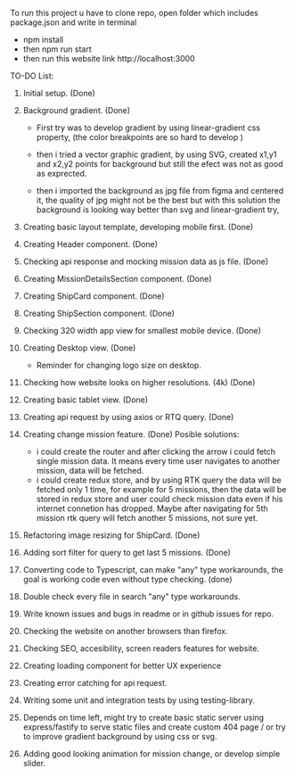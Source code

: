 To run this project u have to clone repo, open folder which includes package.json and write in terminal

- npm install
- then npm run start
- then run this website link http://localhost:3000

TO-DO List:

1. Initial setup. (Done)
2. Background gradient. (Done)

   - First try was to develop gradient by using linear-gradient css property, (the color breakpoints are so hard to develop )

   - then i tried a vector graphic gradient, by using SVG, created x1,y1 and x2,y2 points for background but still the efect was not as good as exprected.

   - then i imported the background as jpg file from figma and centered it, the quality of jpg might not be the best but with this solution the background is looking way better than svg and linear-gradient try,

3. Creating basic layout template, developing mobile first. (Done)
4. Creating Header component. (Done)
5. Checking api response and mocking mission data as js file. (Done)
6. Creating MissionDetailsSection component. (Done)
7. Creating ShipCard component. (Done)
8. Creating ShipSection component. (Done)
9. Checking 320 width app view for smallest mobile device. (Done)
10. Creating Desktop view. (Done)
    - Reminder for changing logo size on desktop.
11. Checking how website looks on higher resolutions. (4k) (Done)
12. Creating basic tablet view. (Done)
13. Creating api request by using axios or RTQ query. (Done)
14. Creating change mission feature. (Done)
    Posible solutions:
    - i could create the router and after clicking the arrow i could fetch single mission data. It means every time user navigates to another mission, data will be fetched.
    - i could create redux store, and by using RTK query the data will be fetched only 1 time, for example for 5 missions, then the data will be stored in redux store and user could check mission data even if his internet connetion has dropped. Maybe after navigating for 5th mission rtk query will fetch another 5 missions, not sure yet.
15. Refactoring image resizing for ShipCard. (Done)
16. Adding sort filter for query to get last 5 missions. (Done)
17. Converting code to Typescript, can make "any" type workarounds, the goal is working code even  without type checking. (done)
18. Double check every file in search "any" type workarounds.
19. Write known issues and bugs in readme or in github issues for repo.
20. Checking the website on another browsers than firefox.
21. Checking SEO, accesibility, screen readers features for website.
22. Creating loading component for better UX experience
23. Creating error catching for api request.
24. Writing some unit and integration tests by using testing-library.
25. Depends on time left, might try to create basic static server using express/fastify to serve static files and create custom 404 page / or try to improve gradient background by using css or svg.
26. Adding good looking animation for mission change, or develop simple slider.
